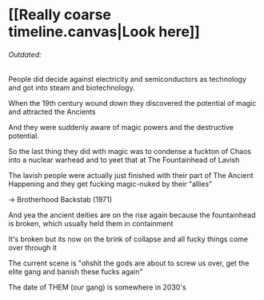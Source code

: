 # [[Really coarse timeline.canvas|Look here]]
###### Outdated: 
People did decide against electricity and semiconductors as technology and got into steam and biotechnology.

When the 19th century wound down they discovered the potential of magic and attracted the Ancients

And they were suddenly aware of magic powers and the destructive potential.

So the last thing they did with magic was to condense a fuckton of Chaos into a nuclear warhead and to yeet that at The Fountainhead of Lavish

The lavish people were actually just finished with their part of The Ancient Happening and they get fucking magic-nuked by their "allies"

-\> Brotherhood Backstab (1971)

And yea the ancient deities are on the rise again because the fountainhead is broken, which usually held them in containment

It's broken but its now on the brink of collapse and all fucky things come over through it

The current scene is "ohshit the gods are about to screw us over, get the elite gang and banish these fucks again"

The date of THEM (our gang) is somewhere in 2030's
